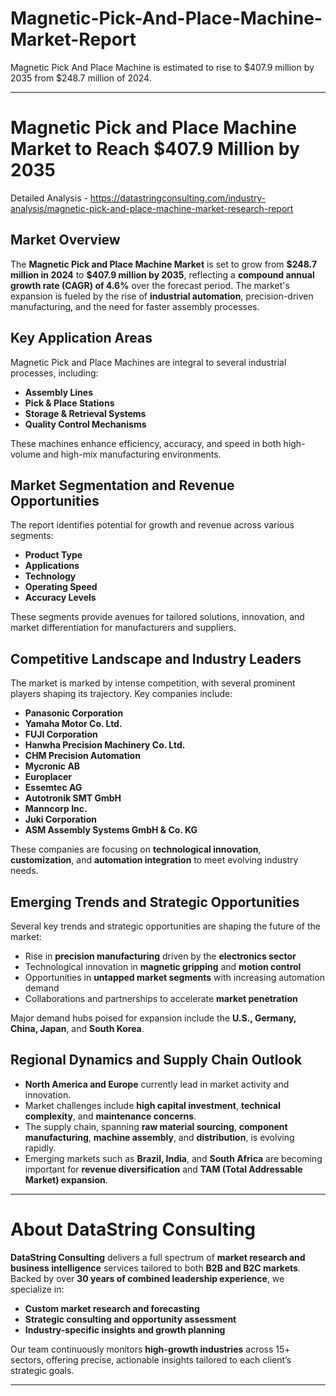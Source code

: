 # Magnetic-Pick-And-Place-Machine-Market-Report

Magnetic Pick And Place Machine is estimated to rise to $407.9 million by 2035 from $248.7 million of 2024. 


---

# **Magnetic Pick and Place Machine Market to Reach \$407.9 Million by 2035**

Detailed Analysis - https://datastringconsulting.com/industry-analysis/magnetic-pick-and-place-machine-market-research-report

## **Market Overview**

The **Magnetic Pick and Place Machine Market** is set to grow from **\$248.7 million in 2024** to **\$407.9 million by 2035**, reflecting a **compound annual growth rate (CAGR) of 4.6%** over the forecast period. The market's expansion is fueled by the rise of **industrial automation**, precision-driven manufacturing, and the need for faster assembly processes.

## **Key Application Areas**

Magnetic Pick and Place Machines are integral to several industrial processes, including:

* **Assembly Lines**
* **Pick & Place Stations**
* **Storage & Retrieval Systems**
* **Quality Control Mechanisms**

These machines enhance efficiency, accuracy, and speed in both high-volume and high-mix manufacturing environments.

## **Market Segmentation and Revenue Opportunities**

The report identifies potential for growth and revenue across various segments:

* **Product Type**
* **Applications**
* **Technology**
* **Operating Speed**
* **Accuracy Levels**

These segments provide avenues for tailored solutions, innovation, and market differentiation for manufacturers and suppliers.

## **Competitive Landscape and Industry Leaders**

The market is marked by intense competition, with several prominent players shaping its trajectory. Key companies include:

* **Panasonic Corporation**
* **Yamaha Motor Co. Ltd.**
* **FUJI Corporation**
* **Hanwha Precision Machinery Co. Ltd.**
* **CHM Precision Automation**
* **Mycronic AB**
* **Europlacer**
* **Essemtec AG**
* **Autotronik SMT GmbH**
* **Manncorp Inc.**
* **Juki Corporation**
* **ASM Assembly Systems GmbH & Co. KG**

These companies are focusing on **technological innovation**, **customization**, and **automation integration** to meet evolving industry needs.

## **Emerging Trends and Strategic Opportunities**

Several key trends and strategic opportunities are shaping the future of the market:

* Rise in **precision manufacturing** driven by the **electronics sector**
* Technological innovation in **magnetic gripping** and **motion control**
* Opportunities in **untapped market segments** with increasing automation demand
* Collaborations and partnerships to accelerate **market penetration**

Major demand hubs poised for expansion include the **U.S., Germany, China, Japan**, and **South Korea**.

## **Regional Dynamics and Supply Chain Outlook**

* **North America and Europe** currently lead in market activity and innovation.
* Market challenges include **high capital investment**, **technical complexity**, and **maintenance concerns**.
* The supply chain, spanning **raw material sourcing**, **component manufacturing**, **machine assembly**, and **distribution**, is evolving rapidly.
* Emerging markets such as **Brazil, India**, and **South Africa** are becoming important for **revenue diversification** and **TAM (Total Addressable Market) expansion**.

---

# **About DataString Consulting**

**DataString Consulting** delivers a full spectrum of **market research and business intelligence** services tailored to both **B2B and B2C markets**. Backed by over **30 years of combined leadership experience**, we specialize in:

* **Custom market research and forecasting**
* **Strategic consulting and opportunity assessment**
* **Industry-specific insights and growth planning**

Our team continuously monitors **high-growth industries** across 15+ sectors, offering precise, actionable insights tailored to each client’s strategic goals.

---
